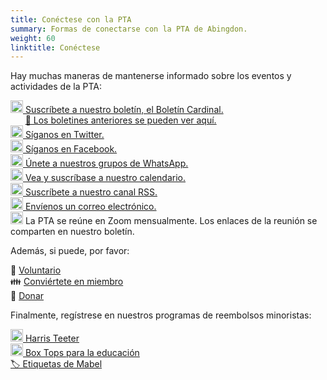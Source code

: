 ```yaml
---
title: Conéctese con la PTA
summary: Formas de conectarse con la PTA de Abingdon.
weight: 60
linktitle: Conéctese
---
```


Hay muchas maneras de mantenerse informado sobre los eventos y actividades de la PTA:

[<img src="/images/Newsletter.svg" height="20" width="20" alt="Newsletter logo"> Suscríbete a nuestro boletín, el Boletín Cardinal.](https://us11.list-manage.com/subscribe?u=e8c2877018f64aa7e1fd2e884&id=b884e2a18e)  
&nbsp;&nbsp;&nbsp;&nbsp;&nbsp;&nbsp;[📰 Los boletines anteriores se pueden ver aquí.](/es/categories/newsletters/)  
[<img src="/images/Twitter.svg" height="20" width="20" alt="Twitter logo"> Síganos en Twitter.](https://twitter.com/AbingdonPTA)  
[<img src="/images/Facebook.svg" height="20" width="20" alt="Facebook logo"> Síganos en Facebook.](https://www.facebook.com/AbingdonElementaryPTA)  
[<img src="/images/WhatsApp.svg" height="20" width="20" alt="WhatsApp logo"> Únete a nuestros grupos de WhatsApp.](/whatsapp/)  
[<img src="/images/Calendar.svg" height="20" width="20" alt="Calendar logo"> Vea y suscríbase a nuestro calendario.](/calendar/)  
[<img src="/images/RSS.svg" height="20" width="20" alt="RSS logo"> Suscríbete a nuestro canal RSS.](/posts/index.xml)  
[<img src="/images/Email.svg" height="20" width="20" alt="Email logo"> Envíenos un correo electrónico.](mailto:abingdonelementarypta@gmail.com)  
<img src="/images/Zoom.svg" height="20" width="20" alt="Zoom logo"> La PTA se reúne en Zoom mensualmente. Los enlaces de la reunión se comparten en nuestro boletín.

Además, si puede, por favor:

🔨 [Voluntario](/volunteer/)  
👪 [Conviértete en miembro](/join/)  
🎁 [Donar](/fundraising/)

Finalmente, regístrese en nuestros programas de reembolsos minoristas:

[<img src="/images/Harris-Teeter.svg" height="20" width="20" alt="Logotipo de Harris Teeter"> Harris Teeter](/fundraising/#harris-teeter)  
[<img src="/images/General-Mills.svg" height="20" width="20" alt="General Mills logo"> Box Tops para la educación](/fundraising/#box-tops-for-education)  
[🏷️ Etiquetas de Mabel](/fundraising/#mabels-labels)